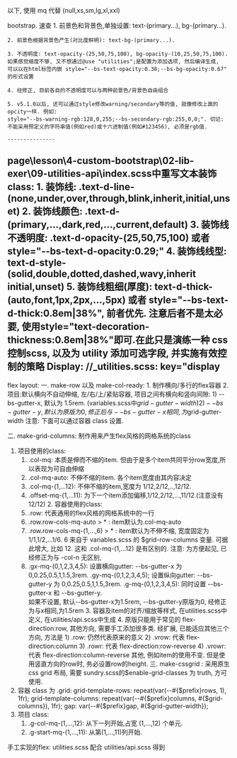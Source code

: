 以下, 使用 mq 代替 (null,xs,sm,lg,xl,xxl)

bootstrap. 速查
	1. 前景色和背景色,单独设置: text-(primary...), bg-(primary...).

	2. 前景色根据背景色产生(对比度鲜明): text-bg-(primary...).

	3. 不透明度: text-opacity-(25,50,75,100), bg-opacity-(10,25,50,75,100).
	如果感觉细度不够, 又不想通过@use "utilities";是配置为添加选项, 然后编译生成, 
	可以以在html标签内嵌 style="--bs-text-opacity:0.38;--bs-bg-opacity:0.67"
	的形式设置

	4. 经修正, 目前各自的不透明度可以与两种前景色/背景色自由组合

	5. v5.1.0以后, 还可以通过style修改warning/secondary等的值, 就像修改上面的opcity一样. 例如:
	style="--bs-warning-rgb:128,0,255;--bs-secondary-rgb:255,0,0;". 切记:
	不能采用预定义的字符串值(例如red)或十六进制值(例如#123456), 必须是rgb值.

	---------------
page\lesson\4-custom-bootstrap\02-lib-exer\09-utilities-api\index.scss中重写文本装饰class:
	1. 装饰线: .text-d-line-(none,under,over,through,blink,inherit,initial,unset)
	2. 装饰线颜色: .text-d-(primary,...,dark,red,...,current,default)
	3. 装饰线不透明度: .text-d-opacity-(25,50,75,100) 或者 style="--bs-text-d-opacity:0.29;"
	4. 装饰线线型: text-d-style-(solid,double,dotted,dashed,wavy,inherit initial,unset)
	5. 装饰线粗细(厚度): text-d-thick-(auto,font,1px,2px,...,5px) 或者 style="--bs-text-d-thick:0.8em|38%",
		前者优先. 注意后者不是太必要, 使用style="text-decoration-thickness:0.8em|38%"即可.在此只是演练一种
		css控制scss, 以及为 utility 添加可选字段, 并实施有效控制的策略
Display: //_utilities.scss: key="display
-------------------------------------
flex layout:
一. make-row 以及 make-col-ready: 
	1. 制作横向/多行的flex容器
	2. 项目:默认横向不自动伸缩, 左/右/上/紧贴容器, 项目之间有横向和竖向间隙:
		1) --bs-gutter-x, 默认为 1.5rem. (variables.scss中$grid-gutter-width)
		2) --bs-gutter-y, 默认为 原版为0, 修正后与--bs-gutter-x相同,为$grid-gutter-width 
		注意: 下面可以通过容器 class 设置.

 二. make-grid-columns: 制作用来产生flex风格的网格系统的class
  1. 项目使用的class:
		1) .col-mq: 本质是伸而不缩的item. 但由于是多个item共同平分row宽度,所以表现为可自由伸缩
		2) .col-mq-auto: 不伸不缩的item. 各个item宽度由其内容决定
		3) .col-mq-(1,...12): 不伸不缩的item,宽度为 1/12,2/12,..,12/12.
		4) .offset-mq-(1,...11): 为下一个item添加偏移,1/12,2/12,...,11/12.(注意没有12/12) 
	2. 容器使用的class:
		1) .row: 代表通用的flex风格的网格系统中的一行
		2) .row.row-cols-mq-auto > * : item默认为.col-mq-auto
		3) .row.row-cols-mq-(1,...,6) > * : item默认为不伸不缩, 宽度固定为1/1,1/2,...1/6. 6 来自于 variables.scss 的 $grid-row-columns 变量. 可据此增大, 比如 12. 这和 .col-mq-(1,...12) 是有区别的.
			注意: 为方便起见, 已经修正为与 -col-n 无区别,
		4) .gx-mq-(0,1,2,3,4,5): 设置横向gutter: --bs-gutter-x 为 0,0.25,0.5,1,1.5,3rem.
			.gy-mq-(0,1,2,3,4,5); 设置纵向gutter: --bs-gutter-y 为 0,0.25,0.5,1,1.5,3rem.
			.g-mq-(0,1,2,3,4,5): 同时设置 --bs-gutter-x 和 --bs-gutter-y.  
			如果不设置, 默认--bs-gutter-x为1.5rem, --bs-gutter-y原版为0, 经修正为与x相同,为1.5rem
	3. 容器及item的对齐/缩放等样式, 在utilities.scss中定义, 在utilities/api.scss中生成
	4. 原版只能用于常见的 flex-direction:row, 其他方向, 需要手工添加很多类. 经扩展, 已能适应其他三个方向, 方法是
    1) .row: 仍然代表原来的意义
    2) .vrow: 代表 flex-direction:column
    3) .rowr: 代表 flex-direction:row-reverse
    4) .vrowr: 代表 flex-direction:column-reverse 
    其他, 例如item的使用不变. 但是使用竖直方向的row时, 务必设置row的height.
三. make-cssgrid : 采用原生css grid 布局, 需要 sundry.scss的$enable-grid-classes 为 truth, 方可使用.
   1. 容器 class 为 .grid:
			grid-template-rows: repeat(var(--#{$prefix}rows, 1), 1fr);
			grid-template-columns: repeat(var(--#{$prefix}columns, #{$grid-columns}), 1fr);
			gap: var(--#{$prefix}gap, #{$grid-gutter-width});
   2. 项目 class:
   		1) .g-col-mq-(1,...,12): 从下一列开始,占宽 (1,...,12) 个单元.
   		2) .g-start-mq-(1,...,11): 从第(1,...,11)列开始.

手工实现的flex:
utilities.scss 配合 utilities/api.scss 得到
